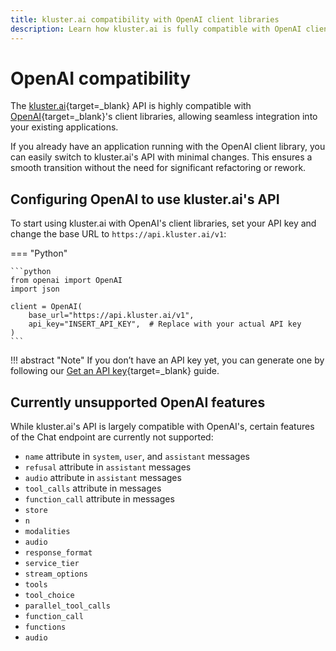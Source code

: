 ```yaml
---
title: kluster.ai compatibility with OpenAI client libraries
description: Learn how kluster.ai is fully compatible with OpenAI client libraries, enabling seamless integration with your existing applications.
---
```


# OpenAI compatibility

The [kluster.ai](https://www.kluster.ai/){target=\_blank} API is highly compatible with [OpenAI](https://platform.openai.com/docs/api-reference/introduction){target=\_blank}'s client libraries, allowing seamless integration into your existing applications.

If you already have an application running with the OpenAI client library, you can easily switch to kluster.ai's API with minimal changes. This ensures a smooth transition without the need for significant refactoring or rework.

## Configuring OpenAI to use kluster.ai's API

To start using kluster.ai with OpenAI's client libraries, set your API key and change the base URL to `https://api.kluster.ai/v1`:

=== "Python"

    ```python
    from openai import OpenAI
    import json

    client = OpenAI(
        base_url="https://api.kluster.ai/v1",
        api_key="INSERT_API_KEY",  # Replace with your actual API key
    )
    ```

!!! abstract "Note"
    If you don’t have an API key yet, you can generate one by following our [Get an API key](/get-started/get-api-key/){target=\_blank} guide.

## Currently unsupported OpenAI features

While kluster.ai's API is largely compatible with OpenAI's, certain features of the Chat endpoint are currently not supported:

- `name` attribute in `system`, `user`, and `assistant` messages
- `refusal` attribute in `assistant` messages
- `audio` attribute in `assistant` messages
- `tool_calls` attribute in messages
- `function_call` attribute in messages
- `store`
- `n`
- `modalities`
- `audio`
- `response_format`
- `service_tier`
- `stream_options`
- `tools`
- `tool_choice`
- `parallel_tool_calls`
- `function_call`
- `functions`
- `audio`